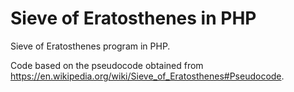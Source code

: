 # Sieve of Eratosthenes in PHP
Sieve of Eratosthenes program in PHP.

Code based on the pseudocode obtained from https://en.wikipedia.org/wiki/Sieve_of_Eratosthenes#Pseudocode.
